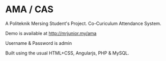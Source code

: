 # AMA / CAS
A Politeknik Mersing Student's Project.
Co-Curiculum Attendance System.

Demo is available at http://mrjunior.my/ama

Username & Password is admin

Built using the usual HTML+CSS, Angularjs, PHP & MySQL.
